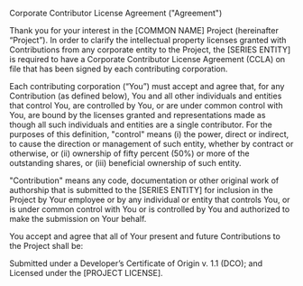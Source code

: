 Corporate Contributor License Agreement ("Agreement")

Thank you for your interest in the [COMMON NAME] Project (hereinafter “Project”).  In order to clarify the intellectual property licenses granted with Contributions from any corporate entity to the Project, the [SERIES ENTITY] is required to have a Corporate Contributor License Agreement (CCLA) on file that has been signed by each contributing corporation.

Each contributing corporation (“You”) must accept and agree that, for any Contribution (as defined below), You and all other individuals and entities that control You, are controlled by You, or are under common control with You, are bound by the licenses granted and representations made as though all such individuals and entities are a single contributor.  For the purposes of this definition, "control" means (i) the power, direct or indirect, to cause the direction or management of such entity, whether by contract or otherwise, or (ii) ownership of fifty percent (50%) or more of the outstanding shares, or (iii) beneficial ownership of such entity.

"Contribution" means any code, documentation or other original work of authorship that is submitted to the [SERIES ENTITY] for inclusion in the Project by Your employee or by any individual or entity that controls You, or is under common control with You or is controlled by You and authorized to make the submission on Your behalf.

You accept and agree that all of Your present and future Contributions to the Project shall be:

Submitted under a Developer’s Certificate of Origin v. 1.1 (DCO); and
Licensed under the [PROJECT LICENSE].
